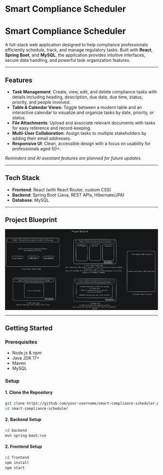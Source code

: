# Smart Compliance Scheduler

# Smart Compliance Scheduler

A full-stack web application designed to help compliance professionals efficiently schedule, track, and manage regulatory tasks. Built with **React**, **Spring Boot**, and **MySQL**, the application provides intuitive interfaces, secure data handling, and powerful task organization features.

---

## Features

- **Task Management**: Create, view, edit, and delete compliance tasks with details including heading, description, due date, due time, status, priority, and people involved.
- **Table & Calendar Views**: Toggle between a modern table and an interactive calendar to visualize and organize tasks by date, priority, or status.
- **File Attachments**: Upload and associate relevant documents with tasks for easy reference and record-keeping.
- **Multi-User Collaboration**: Assign tasks to multiple stakeholders by adding their email addresses.
- **Responsive UI**: Clean, accessible design with a focus on usability for professionals aged 50+.

*Reminders and AI assistant features are planned for future updates.*

---

## Tech Stack

- **Frontend**: React (with React Router, custom CSS)
- **Backend**: Spring Boot (Java, REST APIs, Hibernate/JPA)
- **Database**: MySQL

---

## Project Blueprint

![Blueprint](Snapshots/project_blueprint.png)

---

## Getting Started

### Prerequisites

- Node.js & npm
- Java JDK 17+
- Maven
- MySQL

### Setup

#### 1. Clone the Repository
```bash
git clone https://github.com/your-username/smart-compliance-scheduler.git
cd smart-compliance-scheduler
```

#### 2. Backend Setup
```bash
cd backend
mvn spring-boot:run
```

#### 2. Frontend Setup
```bash
cd frontend
npm install
npm start
```
